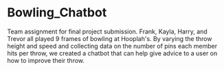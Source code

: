 # Bowling_Chatbot
Team assignment for final project submission. Frank, Kayla, Harry,  and Trevor all played 9 frames of bowling at Hooplah's. By varying the throw height and speed and collecting data on the number of pins each member hits per throw, we created a chatbot that can help give advice to a user on how to improve their throw.
